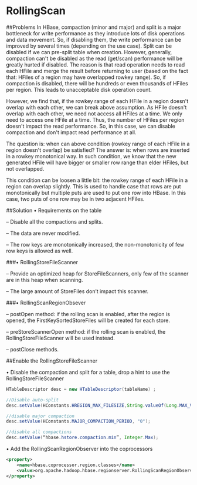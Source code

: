 RollingScan
===========
##Problems
In HBase, compaction (minor and major) and split is a major bottleneck for write performance as they introduce lots of disk operations and data movement. So, if disabling them, the write performance can be improved by several times (depending on the use case). Split can be disabled if we can pre-split table when creation. However, generally, compaction can't be disabled as the read (get/scan) performance will be greatly hurted if disabled. The reason is that read operation needs to read each HFile and merge the result before returning to user (based on the fact that: HFiles of a region may have overlapped rowkey range). So, if compaction is disabled, there will be hundreds or even thousands of HFiles per region. This leads to unacceptable disk operation count.  

However, we find that, if the rowkey range of each HFile in a region doesn't overlap with each other, we can break above assumption. As HFile doesn't overlap with each other, we need not access all HFiles at a time. We only need to access one HFile at a time. Thus, the number of HFiles per region doesn't impact the read performance. So, in this case, we can disable compaction and don't impact read performance at all. 

The question is: when can above condition (rowkey range of each HFile in a region doesn't overlap) be satisfied? The answer is: when rows are inserted in a rowkey monotonical way. In such condition, we know that the new generated HFile will have bigger or smaller row range than elder HFiles, but not overlapped. 

This condition can be loosen a little bit: the rowkey range of each HFile in a region can overlap slightly. This is used to handle case that rows are put monotonically but multiple puts are used to put one row into HBase. In this case, two puts of one row may be in two adjacent HFiles. 


##Solution
•	Requirements on the table

–	Disable all the compactions and splits.

–	The data are never modified.

–	The row keys are monotonically increased, the non-monotonicity of few row keys is allowed as well.

 
###•	RollingStoreFileScanner

–	Provide an optimized heap for StoreFileScanners, only few of the scanner are in this heap when scanning.

–	The large amount of StoreFiles don’t impact this scanner.

 
###•	RollingScanRegionObsever

–	postOpen method: if the rolling scan is enabled, after the region is opened, the FirstKeySortedStoreFiles will be created for each store.

–	preStoreScannerOpen method: if the rolling scan is enabled, the RollingStoreFileScanner will be used instead.

–	postClose methods.


##Enable the RollingStoreFileScanner

•	Disable the compaction and split for a table, drop a hint to use the RollingStoreFileScanner

```java
HTableDescriptor desc = new HTableDescriptor(tableName) ;

//Disable auto-split
desc.setValue(HConstants.HREGION_MAX_FILESIZE,String.valueOf(Long.MAX_VALUE));

//disable major compaction
desc.setValue(HConstants.MAJOR_COMPACTION_PERIOD, "0");

//disable all compactions
desc.setValue(“hbase.hstore.compaction.min”, Integer.Max);
```

•	Add the RollingScanRegionObserver into the coprocessors
```xml
<property>
    <name>hbase.coprocessor.region.classes</name>           
    <value>org.apache.hadoop.hbase.regionserver.RollingScanRegionObserver</value>
</property>
```

